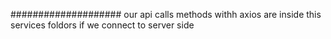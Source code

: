 ####################
our api calls methods withh axios are inside this services foldors 
if we connect to server side
